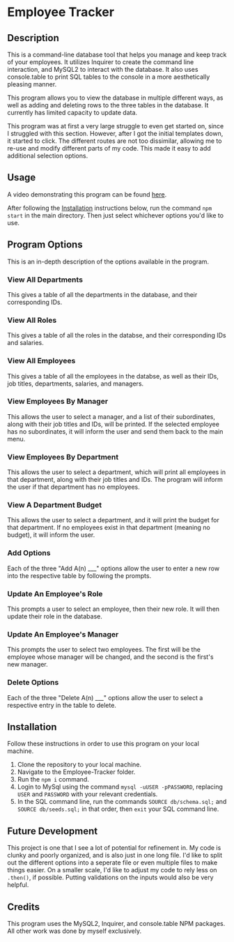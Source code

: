 # Employee Tracker

## Description
This is a command-line database tool that helps you manage and keep track of your employees. It utilizes Inquirer to create the command line interaction, and MySQL2 to interact with the database. It also uses console.table to print SQL tables to the console in a more aesthetically pleasing manner.

This program allows you to view the database in multiple different ways, as well as adding and deleting rows to the three tables in the database. It currently has limited capacity to update data.

This program was at first a very large struggle to even get started on, since I struggled with this section. However, after I got the initial templates down, it started to click. The different routes are not too dissimilar, allowing me to re-use and modify different parts of my code. This made it easy to add additional selection options.

## Usage
A video demonstrating this program can be found [here]().

After following the [Installation](#installation) instructions below, run the command `npm start` in the main directory. Then just select whichever options you'd like to use.

## Program Options
This is an in-depth description of the options available in the program.

### View All Departments
This gives a table of all the departments in the database, and their corresponding IDs.
### View All Roles
This gives a table of all the roles in the databse, and their corresponding IDs and salaries.
### View All Employees
This gives a table of all the employees in the databse, as well as their IDs, job titles, departments, salaries, and managers.
### View Employees By Manager
This allows the user to select a manager, and a list of their subordinates, along with their job titles and IDs, will be printed. If the selected employee has no subordinates, it will inform the user and send them back to the main menu.
### View Employees By Department
This allows the user to select a department, which will print all employees in that department, along with their job titles and IDs. The program will inform the user if that department has no employees.
### View A Department Budget
This allows the user to select a department, and it will print the budget for that department. If no employees exist in that department (meaning no budget), it will inform the user.
### Add Options
Each of the three "Add A(n) ___" options allow the user to enter a new row into the respective table by following the prompts.
### Update An Employee's Role
This prompts a user to select an employee, then their new role. It will then update their role in the database.
### Update An Employee's Manager
This prompts the user to select two employees. The first will be the employee whose manager will be changed, and the second is the first's new manager.
### Delete Options
Each of the three "Delete A(n) ___" options allow the user to select a respective entry in the table to delete.

## Installation
Follow these instructions in order to use this program on your local machine.

1. Clone the repository to your local machine.
2. Navigate to the Employee-Tracker folder.
3. Run the `npm i` command.
4. Login to MySql using the command `mysql -uUSER -pPASSWORD`, replacing `USER` and `PASSWORD` with your relevant credentials.
5. In the SQL command line, run the commands `SOURCE db/schema.sql;` and `SOURCE db/seeds.sql;` in that order, then `exit` your SQL command line.

## Future Development
This project is one that I see a lot of potential for refinement in. My code is clunky and poorly organized, and is also just in one long file. I'd like to split out the different options into a seperate file or even multiple files to make things easier. On a smaller scale, I'd like to adjust my code to rely less on `.then()`, if possible. Putting validations on the inputs would also be very helpful.

## Credits
This program uses the MySQL2, Inquirer, and console.table NPM packages. All other work was done by myself exclusively.
